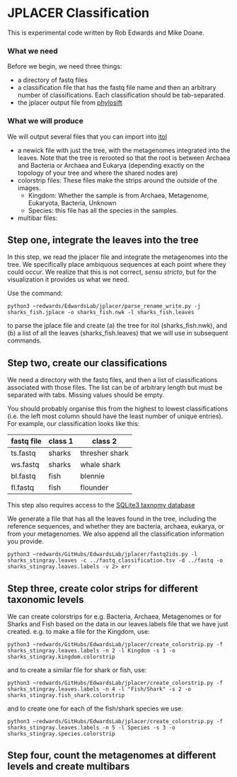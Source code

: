 # JPLACER Classification

This is experimental code written by Rob Edwards and Mike Doane.

### What we need

Before we begin, we need three things:

- a directory of fastq files
- a classification file that has the fastq file name and then an arbitrary number of classifications. Each 
classification should be tab-separated.
- the jplacer output file from [phylosift](https://github.com/gjospin/PhyloSift)

### What we will produce

We will output several files that you can import into [itol](https://itol.embl.de)

- a newick file with just the tree, with the metagenomes integrated into the leaves. Note that the tree is rerooted
so that the root is between Archaea and Bacteria or Archaea and Eukarya (depending exactly on the topology of your tree
and where the shared nodes are)
- colorstrip files: These files make the strips around the outside of the images.
  - Kingdom: Whether the sample is from Archaea, Metagenome, Eukaryota, Bacteria, Unknown
  - Species: this file has all the species in the samples.
- multibar files:


## Step one, integrate the leaves into the tree

In this step, we read the jplacer file and integrate the metagenomes into the tree. We specifically place ambiquous
sequences at each point where they could occur. We realize that this is not correct, _sensu stricto_, but for the 
visualization it provides us what we need. 

Use the command:
```
python3 ~redwards/EdwardsLab/jplacer/parse_rename_write.py -j sharks_fish.jplace -o sharks_fish.nwk -l sharks_fish.leaves
```

to parse the jplace file and create (a) the tree for itol (sharks_fish.nwk), and (b) a list of all the leaves
(sharks_fish.leaves) that we will use in subsequent commands.

## Step two, create our classifications

We need a directory with the fastq files, and then a list of classifications associated with those files.
The list can be of arbitrary length but must be separated with tabs. Missing values should be empty.

You should probably organise this from the highest to lowest classifications (i.e. the left most 
column should have the least number of unique entries). For example, our classification looks like this:

| fastq file | class 1 | class 2 |
| --- | --- | --- | 
| ts.fastq | sharks | thresher shark | 
| ws.fastq | sharks | whale shark |
| bl.fastq | fish | blennie |
| fl.fastq | fish | flounder |

This step also requires access to the [SQLite3 taxnomy database](https://github.com/linsalrob/EdwardsLab/tree/master/taxon)

We generate a file that has all the leaves found in the tree, including the reference sequences, and whether they are 
bacteria, archaea, eukarya, or from your metagenomes. We also append all the classification information you provide.

````
python3 ~redwards/GitHubs/EdwardsLab/jplacer/fastq2ids.py -l sharks_stingray.leaves -c ../fastq_classification.tsv -d ../fastq -o sharks_stingray.leaves.labels -v 2> err
````

## Step three, create color strips for different taxonomic levels

We can create colorstrips for e.g. Bacteria, Archaea, Metagenomes or for Sharks and Fish based on the data in our 
leaves.labels file that we have just created. e.g. to make a file for the Kingdom, use:

```
python3 ~redwards/GitHubs/EdwardsLab/jplacer/create_colorstrip.py -f sharks_stingray.leaves.labels -n 2 -l Kingdom -s 1 -o sharks_stingray.kingdom.colorstrip
```

and to create a similar file for shark or fish, use:

```
python3 ~redwards/GitHubs/EdwardsLab/jplacer/create_colorstrip.py -f sharks_stingray.leaves.labels -n 4 -l "Fish/Shark" -s 2 -o sharks_stingray.fish_shark.colorstrip
```

and to create one for each of the fish/shark species we use:

```
python3 ~redwards/GitHubs/EdwardsLab/jplacer/create_colorstrip.py -f sharks_stingray.leaves.labels -n 5 -l Species -s 3 -o sharks_stingray.species.colorstrip
```

## Step four, count the metagenomes at different levels and create multibars



